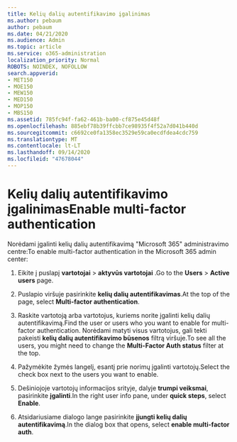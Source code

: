 ```yaml
---
title: Kelių dalių autentifikavimo įgalinimas
ms.author: pebaum
author: pebaum
ms.date: 04/21/2020
ms.audience: Admin
ms.topic: article
ms.service: o365-administration
localization_priority: Normal
ROBOTS: NOINDEX, NOFOLLOW
search.appverid:
- MET150
- MOE150
- MEW150
- MED150
- MOP150
- MBS150
ms.assetid: 785fc94f-fa62-461b-ba00-cf875e45d48f
ms.openlocfilehash: 885ebf78b39ffcbb7ce98935f4f52a7d041b440d
ms.sourcegitcommit: c6692ce0fa1358ec3529e59ca0ecdfdea4cdc759
ms.translationtype: MT
ms.contentlocale: lt-LT
ms.lasthandoff: 09/14/2020
ms.locfileid: "47678044"
---
```

# <a name="enable-multi-factor-authentication"></a><span data-ttu-id="c942f-102">Kelių dalių autentifikavimo įgalinimas</span><span class="sxs-lookup"><span data-stu-id="c942f-102">Enable multi-factor authentication</span></span>

<span data-ttu-id="c942f-103">Norėdami įgalinti kelių dalių autentifikavimą "Microsoft 365" administravimo centre:</span><span class="sxs-lookup"><span data-stu-id="c942f-103">To enable multi-factor authentication in the Microsoft 365 admin center:</span></span>

1. <span data-ttu-id="c942f-104">Eikite į puslapį **vartotojai** \> **aktyvūs vartotojai** .</span><span class="sxs-lookup"><span data-stu-id="c942f-104">Go to the **Users** \> **Active users** page.</span></span>
    
2. <span data-ttu-id="c942f-105">Puslapio viršuje pasirinkite **kelių dalių autentifikavimas**.</span><span class="sxs-lookup"><span data-stu-id="c942f-105">At the top of the page, select **Multi-factor authentication**.</span></span> 
    
3. <span data-ttu-id="c942f-106">Raskite vartotoją arba vartotojus, kuriems norite įgalinti kelių dalių autentifikavimą.</span><span class="sxs-lookup"><span data-stu-id="c942f-106">Find the user or users who you want to enable for multi-factor authentication.</span></span> <span data-ttu-id="c942f-107">Norėdami matyti visus vartotojus, gali tekti pakeisti **kelių dalių autentifikavimo būsenos** filtrą viršuje.</span><span class="sxs-lookup"><span data-stu-id="c942f-107">To see all the users, you might need to change the **Multi-Factor Auth status** filter at the top.</span></span>
    
4. <span data-ttu-id="c942f-108">Pažymėkite žymės langelį, esantį prie norimų įgalinti vartotojų.</span><span class="sxs-lookup"><span data-stu-id="c942f-108">Select the check box next to the users you want to enable.</span></span>
    
5.  <span data-ttu-id="c942f-109">Dešiniojoje vartotojų informacijos srityje, dalyje **trumpi veiksmai**, pasirinkite **įgalinti**.</span><span class="sxs-lookup"><span data-stu-id="c942f-109">In the right user info pane, under **quick steps**, select **Enable**.</span></span> 
    
6. <span data-ttu-id="c942f-110">Atsidariusiame dialogo lange pasirinkite **įjungti kelių dalių autentifikavimą**.</span><span class="sxs-lookup"><span data-stu-id="c942f-110">In the dialog box that opens, select **enable multi-factor auth**.</span></span> 
    

